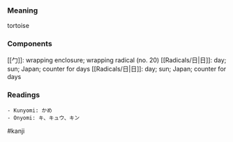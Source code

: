 ### Meaning

tortoise

### Components

[[勹]]: wrapping enclosure; wrapping radical (no. 20) [[Radicals/日|日]]: day; sun; Japan; counter for days [[Radicals/日|日]]: day; sun; Japan; counter for days

### Readings

```
- Kunyomi: かめ
- Onyomi: キ、キュウ、キン
```

#kanji